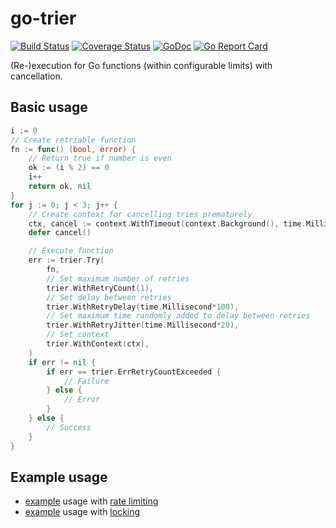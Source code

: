 # go-trier

[![Build Status](https://travis-ci.com/da440dil/go-trier.svg?branch=master)](https://travis-ci.com/da440dil/go-trier)
[![Coverage Status](https://coveralls.io/repos/github/da440dil/go-trier/badge.svg?branch=master)](https://coveralls.io/github/da440dil/go-trier?branch=master)
[![GoDoc](https://godoc.org/github.com/da440dil/go-trier?status.svg)](https://godoc.org/github.com/da440dil/go-trier)
[![Go Report Card](https://goreportcard.com/badge/github.com/da440dil/go-trier)](https://goreportcard.com/report/github.com/da440dil/go-trier)

(Re-)execution for Go functions (within configurable limits) with cancellation.

## Basic usage

```go
i := 0
// Create retriable function
fn := func() (bool, error) {
	// Return true if number is even
	ok := (i % 2) == 0
	i++
	return ok, nil
}
for j := 0; j < 3; j++ {
	// Create context for cancelling tries prematurely
	ctx, cancel := context.WithTimeout(context.Background(), time.Millisecond*200)
	defer cancel()

	// Execute function
	err := trier.Try(
		fn,
		// Set maximum number of retries
		trier.WithRetryCount(1),
		// Set delay between retries
		trier.WithRetryDelay(time.Millisecond*100),
		// Set maximum time randomly added to delay between retries
		trier.WithRetryJitter(time.Millisecond*20),
		// Set context
		trier.WithContext(ctx),
	)
	if err != nil {
		if err == trier.ErrRetryCountExceeded {
			// Failure
		} else {
			// Error
		}
	} else {
		// Success
	}
}
```

## Example usage

- [example](https://github.com/da440dil/go-counter/blob/master/examples/counter-with-retry/main.go) usage with [rate limiting](https://github.com/da440dil/go-counter)
- [example](https://github.com/da440dil/go-locker/blob/master/examples/locker-with-retry/main.go) usage with [locking](https://github.com/da440dil/go-locker)